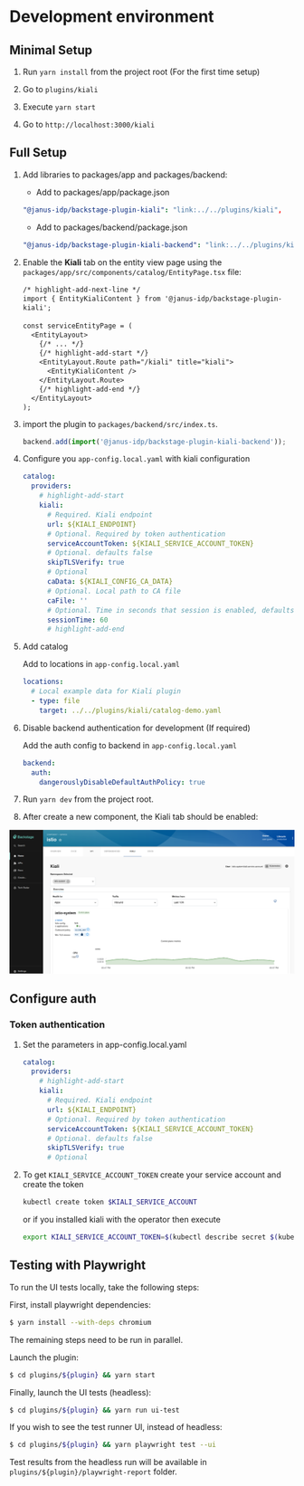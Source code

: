 # Development environment

## Minimal Setup

1. Run `yarn install` from the project root (For the first time setup)

2. Go to `plugins/kiali`

3. Execute `yarn start`

4. Go to `http://localhost:3000/kiali`

## Full Setup

1. Add libraries to packages/app and packages/backend:

   - Add to packages/app/package.json

   ```yaml title="packages/app/package.json"
   "@janus-idp/backstage-plugin-kiali": "link:../../plugins/kiali",
   ```

   - Add to packages/backend/package.json

   ```yaml title="packages/backend/package.json"
   "@janus-idp/backstage-plugin-kiali-backend": "link:../../plugins/kiali-backend",
   ```

2. Enable the **Kiali** tab on the entity view page using the `packages/app/src/components/catalog/EntityPage.tsx` file:

   ```tsx title="packages/app/src/components/catalog/EntityPage.tsx"
   /* highlight-add-next-line */
   import { EntityKialiContent } from '@janus-idp/backstage-plugin-kiali';

   const serviceEntityPage = (
     <EntityLayout>
       {/* ... */}
       {/* highlight-add-start */}
       <EntityLayout.Route path="/kiali" title="kiali">
         <EntityKialiContent />
       </EntityLayout.Route>
       {/* highlight-add-end */}
     </EntityLayout>
   );
   ```

3. import the plugin to `packages/backend/src/index.ts`.

   ```typescript title="packages/backend/src/index.ts"
   backend.add(import('@janus-idp/backstage-plugin-kiali-backend'));
   ```

4. Configure you `app-config.local.yaml` with kiali configuration

   ```yaml
   catalog:
     providers:
       # highlight-add-start
       kiali:
         # Required. Kiali endpoint
         url: ${KIALI_ENDPOINT}
         # Optional. Required by token authentication
         serviceAccountToken: ${KIALI_SERVICE_ACCOUNT_TOKEN}
         # Optional. defaults false
         skipTLSVerify: true
         # Optional
         caData: ${KIALI_CONFIG_CA_DATA}
         # Optional. Local path to CA file
         caFile: ''
         # Optional. Time in seconds that session is enabled, defaults to 1 minute.
         sessionTime: 60
         # highlight-add-end
   ```

5. Add catalog

   Add to locations in `app-config.local.yaml`

   ```yaml
   locations:
     # Local example data for Kiali plugin
     - type: file
       target: ../../plugins/kiali/catalog-demo.yaml
   ```

6. Disable backend authentication for development (If required)

   Add the auth config to backend in `app-config.local.yaml`

   ```yaml
   backend:
     auth:
       dangerouslyDisableDefaultAuthPolicy: true
   ```

7. Run `yarn dev` from the project root.
8. After create a new component, the Kiali tab should be enabled:

![catalog-list](./images/kiali-tab-backstage.png)

## Configure auth

### Token authentication

1. Set the parameters in app-config.local.yaml

   ```yaml
   catalog:
     providers:
       # highlight-add-start
       kiali:
         # Required. Kiali endpoint
         url: ${KIALI_ENDPOINT}
         # Optional. Required by token authentication
         serviceAccountToken: ${KIALI_SERVICE_ACCOUNT_TOKEN}
         # Optional. defaults false
         skipTLSVerify: true
         # Optional
   ```

2. To get `KIALI_SERVICE_ACCOUNT_TOKEN` create your service account and create the token

   ```bash
   kubectl create token $KIALI_SERVICE_ACCOUNT
   ```

   or if you installed kiali with the operator then execute

   ```bash
   export KIALI_SERVICE_ACCOUNT_TOKEN=$(kubectl describe secret $(kubectl get secret -n istio-system | grep kiali-service-account-token | cut -d" " -f1) -n istio-system | grep token: | cut -d ":" -f2 | sed 's/^ *//')
   ```

## Testing with Playwright

To run the UI tests locally, take the following steps:

First, install playwright dependencies:

```bash
$ yarn install --with-deps chromium
```

The remaining steps need to be run in parallel.

Launch the plugin:

```bash
$ cd plugins/${plugin} && yarn start
```

Finally, launch the UI tests (headless):

```bash
$ cd plugins/${plugin} && yarn run ui-test
```

If you wish to see the test runner UI, instead of headless:

```bash
$ cd plugins/${plugin} && yarn playwright test --ui
```

Test results from the headless run will be available in `plugins/${plugin}/playwright-report` folder.
